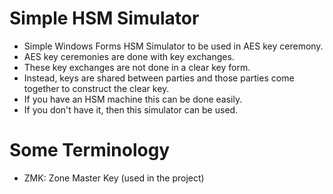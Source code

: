 # Simple HSM Simulator
* Simple Windows Forms HSM Simulator to be used in AES key ceremony.
* AES key ceremonies are done with key exchanges.
* These key exchanges are not done in a clear key form.
* Instead, keys are shared between parties and those parties come together to construct the clear key.
* If you have an HSM machine this can be done easily.
* If you don't have it, then this simulator can be used.

# Some Terminology
* ZMK: Zone Master Key (used in the project)
